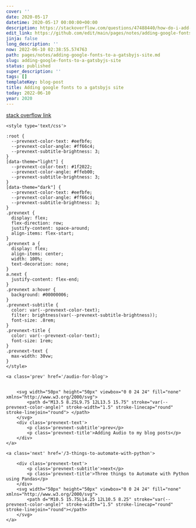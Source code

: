 ```yaml
---
cover: ''
date: 2020-05-17
datetime: 2020-05-17 00:00:00+00:00
description: https://stackoverflow.com/questions/47488440/how-do-i-add-google-fonts-to-a-gatsby-site
edit_link: https://github.com/edit/main/pages/notes/adding-google-fonts-to-a-gatsbyjs-site.md
jinja: false
long_description: ''
now: 2022-06-10 02:38:55.574763
path: pages/notes/adding-google-fonts-to-a-gatsbyjs-site.md
slug: adding-google-fonts-to-a-gatsbyjs-site
status: published
super_description: ''
tags: []
templateKey: blog-post
title: Adding google fonts to a gatsbyjs site
today: 2022-06-10
year: 2020
---
```


[stack overflow link](https://stackoverflow.com/questions/47488440/how-do-i-add-google-fonts-to-a-gatsby-site)
<div class='prevnext'>

    <style type='text/css'>

    :root {
      --prevnext-color-text: #eefbfe;
      --prevnext-color-angle: #ff66c4;
      --prevnext-subtitle-brightness: 3;
    }
    [data-theme="light"] {
      --prevnext-color-text: #1f2022;
      --prevnext-color-angle: #ffeb00;
      --prevnext-subtitle-brightness: 3;
    }
    [data-theme="dark"] {
      --prevnext-color-text: #eefbfe;
      --prevnext-color-angle: #ff66c4;
      --prevnext-subtitle-brightness: 3;
    }
    .prevnext {
      display: flex;
      flex-direction: row;
      justify-content: space-around;
      align-items: flex-start;
    }
    .prevnext a {
      display: flex;
      align-items: center;
      width: 100%;
      text-decoration: none;
    }
    a.next {
      justify-content: flex-end;
    }
    .prevnext a:hover {
      background: #00000006;
    }
    .prevnext-subtitle {
      color: var(--prevnext-color-text);
      filter: brightness(var(--prevnext-subtitle-brightness));
      font-size: .8rem;
    }
    .prevnext-title {
      color: var(--prevnext-color-text);
      font-size: 1rem;
    }
    .prevnext-text {
      max-width: 30vw;
    }
    </style>
    
    <a class='prev' href='/audio-for-blog'>
    

        <svg width="50px" height="50px" viewbox="0 0 24 24" fill="none" xmlns="http://www.w3.org/2000/svg">
            <path d="M13.5 8.25L9.75 12L13.5 15.75" stroke="var(--prevnext-color-angle)" stroke-width="1.5" stroke-linecap="round" stroke-linejoin="round"> </path>
        </svg>
        <div class='prevnext-text'>
            <p class='prevnext-subtitle'>prev</p>
            <p class='prevnext-title'>Adding Audio to my blog posts</p>
        </div>
    </a>
    
    <a class='next' href='/3-things-to-automate-with-python'>
    
        <div class='prevnext-text'>
            <p class='prevnext-subtitle'>next</p>
            <p class='prevnext-title'>Three things to Automate with Python using Pandas</p>
        </div>
        <svg width="50px" height="50px" viewbox="0 0 24 24" fill="none" xmlns="http://www.w3.org/2000/svg">
            <path d="M10.5 15.75L14.25 12L10.5 8.25" stroke="var(--prevnext-color-angle)" stroke-width="1.5" stroke-linecap="round" stroke-linejoin="round"></path>
        </svg>
    </a>
  </div>